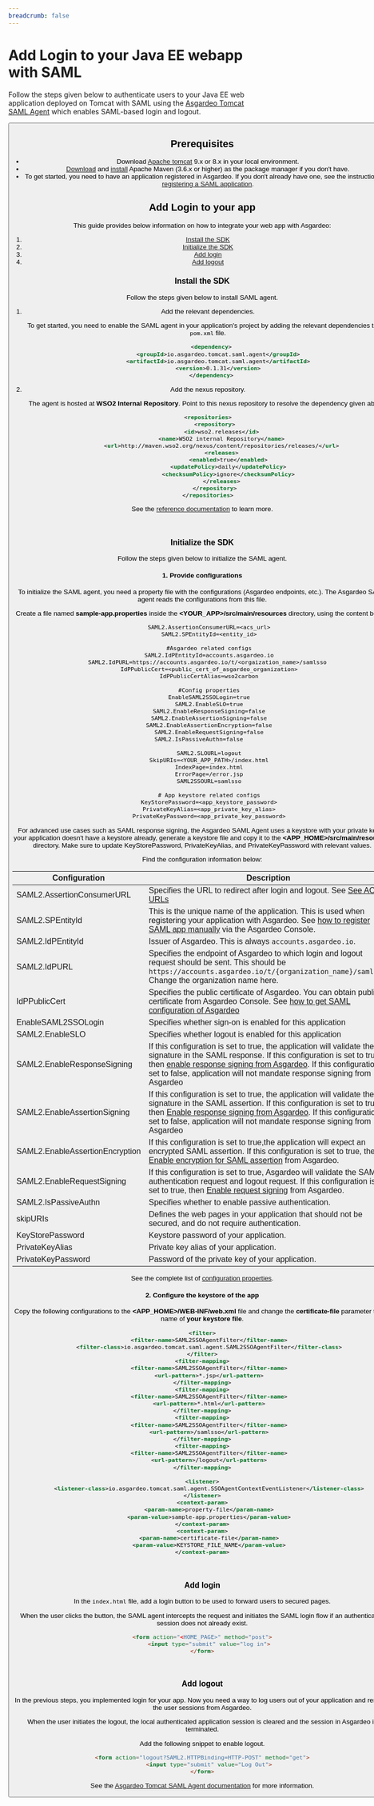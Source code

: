 ```yaml
---
breadcrumb: false
---
```


# Add Login to your Java EE webapp with SAML

Follow the steps given below to authenticate users to your Java EE web application deployed on Tomcat with SAML 
using the [Asgardeo Tomcat SAML Agent](https://github.com/asgardeo/asgardeo-tomcat-saml-agent) which enables SAML-based login and logout.

<Button 
    buttonType='grey-outlined-icon'
    buttonText='Try out the sample app'
    startIconPath='images/technologies/java-logo.svg'
    buttonPath='/quickstarts/qsg-saml-webapp-java-ee'
/>

## Prerequisites
- Download [Apache tomcat](https://tomcat.apache.org/tomcat-9.0-doc/) 9.x or 8.x in your local environment.
- [Download](https://maven.apache.org/download.cgi) and [install](https://maven.apache.org/install.html) Apache Maven (3.6.x or higher) as the package manager if you don't have.
- To get started, you need to have an application registered in Asgardeo. If you don't already have one, see the instructions on <a href ="/guides/applications/web-app/saml/register-app">registering a SAML application</a>.

## Add Login to your app

This guide provides below information on how to integrate your web app with Asgardeo:
1. [Install the SDK](#install-the-sdk)
2. [Initialize the SDK](#initialize-the-sdk)
3. [Add login](#add-login)
4. [Add logout](#add-logout)


### Install the SDK

Follow the steps given below to install SAML agent.

1. Add the relevant dependencies.  

      To get started, you need to enable the SAML agent in your application's project by adding the relevant dependencies to the `pom.xml` file.
    
      ```xml
        <dependency>
            <groupId>io.asgardeo.tomcat.saml.agent</groupId>
            <artifactId>io.asgardeo.tomcat.saml.agent</artifactId>
            <version>0.1.31</version>
        </dependency>
      ```

2. Add the nexus repository.   

      The agent is hosted at **WSO2 Internal Repository**. Point to this nexus repository to resolve the dependency given above.

    ```xml
    <repositories>
        <repository>
            <id>wso2.releases</id>
            <name>WSO2 internal Repository</name>
            <url>http://maven.wso2.org/nexus/content/repositories/releases/</url>
            <releases>
                <enabled>true</enabled>
                <updatePolicy>daily</updatePolicy>
                <checksumPolicy>ignore</checksumPolicy>
            </releases>
        </repository>
    </repositories>
    ```

See the [reference documentation](https://github.com/asgardeo/asgardeo-tomcat-saml-agent/blob/master/README.md) to learn more.

<br>

### Initialize the SDK

Follow the steps given below to initialize the SAML agent.

#### 1. Provide configurations 

To initialize the SAML agent, you need a property file with the configurations (Asgardeo endpoints, etc.). The Asgardeo SAML agent reads the configurations from this file.

Create a file named **sample-app.properties** inside the **<YOUR_APP>/src/main/resources** directory, using the content below.


``` 
    SAML2.AssertionConsumerURL=<acs_url>
    SAML2.SPEntityId=<entity_id>
    
    #Asgardeo related configs
    SAML2.IdPEntityId=accounts.asgardeo.io
    SAML2.IdPURL=https://accounts.asgardeo.io/t/<orgaization_name>/samlsso 
    IdPPublicCert=<public_cert_of_asgardeo_organization>
    IdPPublicCertAlias=wso2carbon

    #Config properties
    EnableSAML2SSOLogin=true
    SAML2.EnableSLO=true
    SAML2.EnableResponseSigning=false
    SAML2.EnableAssertionSigning=false
    SAML2.EnableAssertionEncryption=false
    SAML2.EnableRequestSigning=false
    SAML2.IsPassiveAuthn=false      
    
    SAML2.SLOURL=logout
    SkipURIs=<YOUR_APP_PATH>/index.html
    IndexPage=index.html
    ErrorPage=/error.jsp
    SAML2SSOURL=samlsso
    
    # App keystore related configs
    KeyStorePassword=<app_keystore_password>
    PrivateKeyAlias=<app_private_key_alias>
    PrivateKeyPassword=<app_private_key_password>
```

For advanced use cases such as SAML response signing, the Asgardeo SAML Agent uses a keystore with your private key. If your application doesn't have a keystore already, generate a keystore file and copy it to the **<APP_HOME>/src/main/resources** directory. Make sure to update KeyStorePassword, PrivateKeyAlias, and PrivateKeyPassword with relevant values.
  
Find the configuration information below: 

<table>
   <thead>
      <tr>
         <th>Configuration</th>
         <th>Description</th>
      </tr>
   </thead>
   <tbody>
      <tr>
         <td>SAML2.AssertionConsumerURL</td>
         <td>Specifies the URL to redirect after login and logout. See <a href = "/guides/applications/web-app/saml/saml-settings/#default-assertion-consumer-service-url-default-acs-url">See ACS URLs</a></td>
      </tr>
      <tr>
         <td>SAML2.SPEntityId</td>
         <td>This is the unique name of the application. This is used when registering your application with Asgardeo. See <a href = "/guides/applications/web-app/saml/register-app/#register-app-using-manual-configurations">how to register SAML app manually</a> via the Asgardeo Console.</td>
      </tr>
      <tr>
         <td>SAML2.IdPEntityId</td>
         <td>Issuer of Asgardeo. This is always <code>accounts.asgardeo.io</code>.</td>
      </tr>
     <tr>
          <td>SAML2.IdPURL</td>
          <td>Specifies the endpoint of Asgardeo to which login and logout request should be sent. This should be <code>https://accounts.asgardeo.io/t/{organization_name}/samlsso</code>. Change the organization name here.</td>
     </tr>
     <tr>
           <td>IdPPublicCert</td>
           <td>Specifies the public certificate of Asgardeo. You can obtain public certificate from Asgardeo Console. See <a href="/guides/applications/web-app/saml/configure-login/#get-saml-configurations-of-asgardeo-from-console">how to get SAML configuration of Asgardeo</a></td>
       </tr>
       <tr>
           <td>EnableSAML2SSOLogin</td>
           <td>Specifies whether sign-on is enabled for this application</td>
       </tr>
       <tr>
         <td>SAML2.EnableSLO</td>
         <td>Specifies whether logout is enabled for this application</td>
       </tr>
       <tr>
         <td>SAML2.EnableResponseSigning</td>
         <td>If this configuration is set to true, the application will validate the signature in the SAML response. If this configuration is set to true, then <a href="/guides/applications/web-app/saml/saml-settings/#response-signing">enable response signing from Asgardeo</a>. If this configuration is set to false,  application will not mandate  response signing from Asgardeo</td>
     </tr>
     <tr>
       <td>SAML2.EnableAssertionSigning</td>
       <td>If this configuration is set to true, the application will validate the signature in the SAML assertion. If this configuration is set to true, then <a href="/guides/applications/web-app/saml/saml-settings/#response-signing">Enable response signing from Asgardeo</a>. If this configuration is set to false,  application will not mandate  response signing from Asgardeo</td>
     </tr>
     <tr>
       <td>SAML2.EnableAssertionEncryption</td>
       <td>If this configuration is set to true,the application will expect an encrypted SAML assertion. If this configuration is set to true, then <a href="/guides/applications/web-app/saml/saml-settings/#enable-encryption">Enable encryption for SAML assertion</a> from Asgardeo.</td>
     </tr>
     <tr>
       <td>SAML2.EnableRequestSigning</td>
       <td>If this configuration is set to true, Asgardeo will validate the SAML authentication request and logout request. If this configuration is set to true, then <a href="/guides/applications/web-app/saml/saml-settings/#request-validation">Enable request signing</a> from Asgardeo.</td>
     </tr>
     <tr>
       <td>SAML2.IsPassiveAuthn</td>
       <td>Specifies whether to enable passive authentication.</td>
     </tr>
     <tr>
       <td>skipURIs</td>
       <td>Defines the web pages in your application that should not be secured, and do not require authentication.</td>
     </tr>
     <tr>
        <td>KeyStorePassword</td>
        <td>Keystore password of your application.</td>
      </tr>
      <tr>
        <td>PrivateKeyAlias</td>
        <td>Private key alias of your application.</td>
      </tr>
      <tr>
        <td>PrivateKeyPassword</td>
        <td>Password of the private key of your application.</td>
      </tr>
     
   </tbody>
</table>
    
See the complete list of [configuration properties](https://github.com/asgardeo/asgardeo-tomcat-saml-agent/blob/master/io.asgardeo.tomcat.saml.sample/src/main/resources/configuration-catalog.md).

#### 2. Configure the keystore of the app

Copy the following configurations to the **<APP_HOME>/WEB-INF/web.xml** file and change the **certificate-file** parameter to the name of **your keystore file**.

```xml
<filter>
    <filter-name>SAML2SSOAgentFilter</filter-name>
    <filter-class>io.asgardeo.tomcat.saml.agent.SAML2SSOAgentFilter</filter-class>
</filter>
<filter-mapping>
    <filter-name>SAML2SSOAgentFilter</filter-name>
    <url-pattern>*.jsp</url-pattern>
</filter-mapping>
<filter-mapping>
    <filter-name>SAML2SSOAgentFilter</filter-name>
    <url-pattern>*.html</url-pattern>
</filter-mapping>
<filter-mapping>
    <filter-name>SAML2SSOAgentFilter</filter-name>
    <url-pattern>/samlsso</url-pattern>
</filter-mapping>
<filter-mapping>
    <filter-name>SAML2SSOAgentFilter</filter-name>
    <url-pattern>/logout</url-pattern>
</filter-mapping>

<listener>
    <listener-class>io.asgardeo.tomcat.saml.agent.SSOAgentContextEventListener</listener-class>
</listener>
<context-param>
    <param-name>property-file</param-name>
    <param-value>sample-app.properties</param-value>
</context-param>
<context-param>
    <param-name>certificate-file</param-name>
    <param-value>KEYSTORE_FILE_NAME</param-value>
</context-param>
```

<br>

### Add login

In the `index.html` file, add a login button to be used to forward users to secured pages.

When the user clicks the button, the SAML agent intercepts the request and initiates the SAML login flow if an authenticated session does not already exist.

```html
<form action="<HOME_PAGE>" method="post">
    <input type="submit" value="log in">
</form>
```

<br>

### Add logout

In the previous steps, you implemented login for your app. Now you need a way to log users out of your application and remove the user sessions from Asgardeo. 

When the user initiates the logout, the local authenticated application session is cleared and the session in Asgardeo is terminated.

Add the following snippet to enable logout.
```html
<form action="logout?SAML2.HTTPBinding=HTTP-POST" method="get">
    <input type="submit" value="Log Out">
</form>
```

See the [Asgardeo Tomcat SAML Agent documentation](https://github.com/asgardeo/asgardeo-tomcat-saml-agent#how-it-works) for more information.
